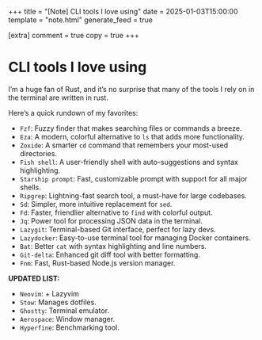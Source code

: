 +++
title = "[Note] CLI tools I love using"
date = 2025-01-03T15:00:00
template = "note.html"
generate_feed = true

[extra]
comment = true
copy = true
+++

# CLI tools I love using

I’m a huge fan of Rust, and it’s no surprise that many of the tools I rely on in the terminal are written in rust.

Here’s a quick rundown of my favorites:

- `Fzf`: Fuzzy finder that makes searching files or commands a breeze.
- `Eza`: A modern, colorful alternative to `ls` that adds more functionality.
- `Zoxide`: A smarter `cd` command that remembers your most-used directories.
- `Fish shell`: A user-friendly shell with auto-suggestions and syntax highlighting.
- `Starship prompt`: Fast, customizable prompt with support for all major shells.
- `Ripgrep`: Lightning-fast search tool, a must-have for large codebases.
- `Sd`: Simpler, more intuitive replacement for `sed`.
- `Fd`: Faster, friendlier alternative to `find` with colorful output.
- `Jq`: Power tool for processing JSON data in the terminal.
- `Lazygit`: Terminal-based Git interface, perfect for lazy devs.
- `Lazydocker`: Easy-to-use terminal tool for managing Docker containers.
- `Bat`: Better `cat` with syntax highlighting and line numbers.
- `Git-delta`: Enhanced git diff tool with better formatting.
- `Fnm`: Fast, Rust-based Node.js version manager.

**UPDATED LIST:**

- `Neovim`: + Lazyvim
- `Stow`: Manages dotfiles.
- `Ghostty`: Terminal emulator.
- `Aerospace`: Window manager.
- `Hyperfine`: Benchmarking tool.
